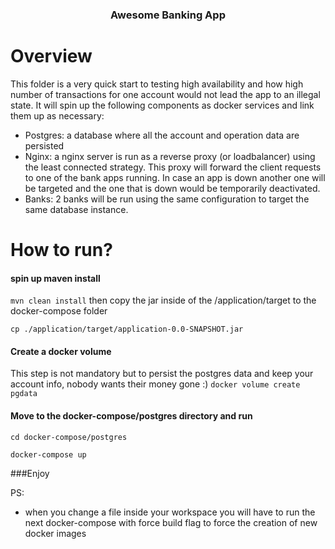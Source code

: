<div>

<h3 align="center">Awesome Banking App</h3>

</div>

# Overview
This folder is a very quick start to testing high availability and how high number of transactions for one account would not lead the app to an illegal state.
It will spin up the following components as
docker services
and link them up as necessary:

- Postgres: a database where all the account and operation data are persisted
- Nginx: a nginx server is run as a reverse proxy (or loadbalancer) using the least connected strategy. This proxy will
  forward the client requests to one of
  the bank apps running. In case an app is down another one will be targeted and the one that is down would be
  temporarily deactivated.
- Banks: 2 banks will be run using the same configuration to target the same database instance. 

# How to run?

#### spin up maven install

`mvn clean install`
then copy the jar inside of the /application/target to the docker-compose folder

`cp ./application/target/application-0.0-SNAPSHOT.jar`

#### Create a docker volume 
This step is not mandatory but to persist the postgres data and keep your account info, nobody wants their money gone :)
`docker volume create pgdata`

#### Move to the docker-compose/postgres directory and run

```
cd docker-compose/postgres

docker-compose up 
```

###Enjoy

PS:

- when you change a file inside your workspace you will have to run the next docker-compose with force build flag to
  force the creation of new
  docker images
